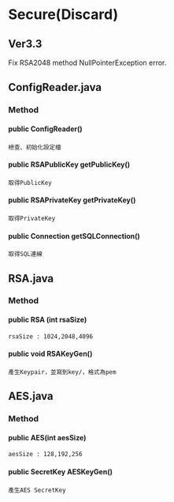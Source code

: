 # Secure(Discard)  
## Ver3.3
Fix RSA2048 method NullPointerException error.  
## ConfigReader.java
### Method
#### public ConfigReader()
```
檢查、初始化設定檔
```
#### public RSAPublicKey getPublicKey()
```
取得PublicKey
```
#### public RSAPrivateKey getPrivateKey()
```
取得PrivateKey
```
#### public Connection getSQLConnection()
```
取得SQL連線
```

## RSA.java
### Method
#### public RSA (int rsaSize)
```
rsaSize : 1024,2048,4096
```
#### public void RSAKeyGen()
```
產生Keypair，並寫到key/，格式為pem
```

## AES.java
### Method
#### public AES(int aesSize)
```
aesSize : 128,192,256
```
#### public SecretKey AESKeyGen()
```
產生AES SecretKey
```
